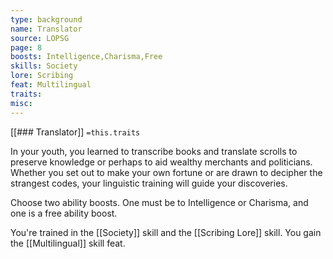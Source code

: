 ```yaml
---
type: background
name: Translator 
source: LOPSG
page: 8
boosts: Intelligence,Charisma,Free
skills: Society
lore: Scribing
feat: Multilingual
traits: 
misc: 
---
```


[[### Translator]]
`=this.traits`


In your youth, you learned to transcribe books and translate scrolls to preserve knowledge or perhaps to aid wealthy merchants and politicians. Whether you set out to make your own fortune or are drawn to decipher the strangest codes, your linguistic training will guide your discoveries.

Choose two ability boosts. One must be to Intelligence or Charisma, and one is a free ability boost.

You're trained in the [[Society]] skill and the [[Scribing Lore]] skill. You gain the [[Multilingual]] skill feat.

